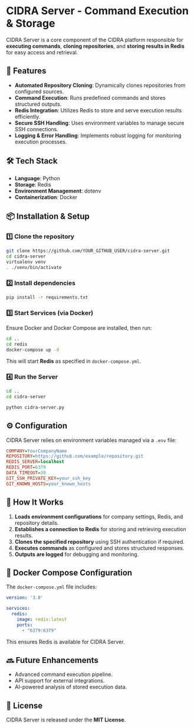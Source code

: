 # CIDRA Server - Command Execution & Storage

CIDRA Server is a core component of the CIDRA platform responsible for **executing commands**, **cloning repositories**, and **storing results in Redis** for easy access and retrieval.

## 🚀 Features

- **Automated Repository Cloning**: Dynamically clones repositories from configured sources.
- **Command Execution**: Runs predefined commands and stores structured outputs.
- **Redis Integration**: Utilizes Redis to store and serve execution results efficiently.
- **Secure SSH Handling**: Uses environment variables to manage secure SSH connections.
- **Logging & Error Handling**: Implements robust logging for monitoring execution processes.

## 🛠️ Tech Stack

- **Language**: Python
- **Storage**: Redis
- **Environment Management**: dotenv
- **Containerization**: Docker

## 📦 Installation & Setup

### 1️⃣ Clone the repository

```sh
git clone https://github.com/YOUR_GITHUB_USER/cidra-server.git
cd cidra-server
virtualenv venv
. ./venv/bin/activate
```

### 2️⃣ Install dependencies

```sh
pip install -r requirements.txt
```

### 3️⃣ Start Services (via Docker)

Ensure Docker and Docker Compose are installed, then run:

```sh
cd ..
cd redis
docker-compose up -d
```

This will start **Redis** as specified in `docker-compose.yml`.

### 4️⃣ Run the Server

```sh
cd ..
cd cidra-server

python cidra-server.py
```

## ⚙️ Configuration

CIDRA Server relies on environment variables managed via a `.env` file:

```ini
COMPANY=YourCompanyName
REPOSITORY=https://github.com/example/repository.git
REDIS_SERVER=localhost
REDIS_PORT=6379
DATA_TIMEOUT=30
GIT_SSH_PRIVATE_KEY=your_ssh_key
GIT_KNOWN_HOSTS=your_known_hosts
```

## 🔧 How It Works

1. **Loads environment configurations** for company settings, Redis, and repository details.
2. **Establishes a connection to Redis** for storing and retrieving execution results.
3. **Clones the specified repository** using SSH authentication if required.
4. **Executes commands** as configured and stores structured responses.
5. **Outputs are logged** for debugging and monitoring.

## 📄 Docker Compose Configuration

The `docker-compose.yml` file includes:

```yaml
version: '3.8'

services:
  redis:
    image: redis:latest
    ports:
      - "6379:6379"
```

This ensures Redis is available for CIDRA Server.

## 🔜 Future Enhancements

- Advanced command execution pipeline.
- API support for external integrations.
- AI-powered analysis of stored execution data.

## 📄 License

CIDRA Server is released under the **MIT License**.

